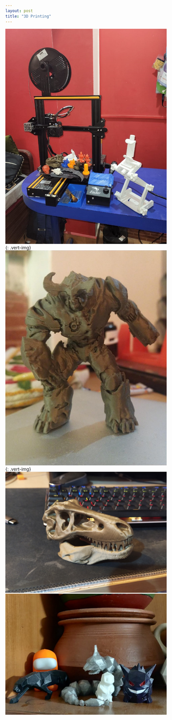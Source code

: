 ```yaml
---
layout: post
title: "3D Printing"
---
```



![3D Printing Pic 1](/assets/media/3dprint_1.jpg){: .vert-img}
![3D Printing Pic 2](/assets/media/3dprint_2.jpg){: .vert-img}
![3D Printing Pic 3](/assets/media/3dprint_3.jpg)
![3D Printing Pic 4](/assets/media/3dprint_4.jpg)
